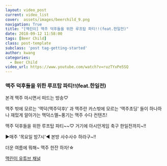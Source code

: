 ```yaml
---
layout: video_post
current: video_list
cover:  assets/images/beerchild_9.png
navigation: True
title: "[맥린이] 맥주 덕후들을 위한 루프탑 파티!!(feat.한일전)"
date: 2018-09-12 11:58:00
tags: [Beer Child]
class: post-template
subclass: 'post tag-getting-started'
author: kwang
categories:
  - Beer Child
video_url: https://www.youtube.com/watch?v=ruzTYxPe5SQ
---
```


### **맥주 덕후들을 위한 루프탑 파티!!(feat.한일전)**

본격 맥주 마시면서 떠드는 방송♡

맥주 밖에 모르는 '맥덕(맥주덕후)' 과
맥주란 카스밖에 모르는 '맥주초딩' 들이 
하나하나 재밌게 알아가는
맥덕스멜~풍기는 맥주 수다 컨텐츠!

맥주 덕후들을 위한 루프탑 파티~~♡ 
거기에 아시안게임 축구 한일전까지~!! 

 ▶매주 '목요일 밤7시'◀ 
본방 사수사수 하라구~!!

더운 여름에 뭐해~ 
맥주 한잔 하자!☆

[맥린이 유튜브 채널](https://www.youtube.com/channel/UCKWclNzINS9c_b4QIP5OCQA)
